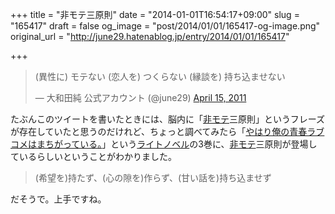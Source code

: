 +++
title = "非モテ三原則"
date = "2014-01-01T16:54:17+09:00"
slug = "165417"
draft = false
og_image = "post/2014/01/01/165417-og-image.png"
original_url = "http://june29.hatenablog.jp/entry/2014/01/01/165417"

+++

<p></p>
<blockquote class="twitter-tweet" lang="en">
<p>(異性に) モテない (恋人を) つくらない (縁談を) 持ち込ませない</p>—  大和田純 公式アカウント (@june29) <a href="https://twitter.com/june29/statuses/58879742509727744">April 15, 2011</a>
</blockquote>
<script async src="//platform.twitter.com/widgets.js" charset="utf-8"></script><p>たぶんこのツイートを書いたときには、脳内に「<a class="keyword" href="http://d.hatena.ne.jp/keyword/%C8%F3%A5%E2%A5%C6">非モテ</a>三原則」というフレーズが存在していたと思うのだけれど、ちょっと調べてみたら「<a class="keyword" href="http://d.hatena.ne.jp/keyword/%A4%E4%A4%CF%A4%EA%B2%B6%A4%CE%C0%C4%BD%D5%A5%E9%A5%D6%A5%B3%A5%E1%A4%CF%A4%DE%A4%C1%A4%AC%A4%C3%A4%C6%A4%A4%A4%EB%A1%A3">やはり俺の青春ラブコメはまちがっている。</a>」という<a class="keyword" href="http://d.hatena.ne.jp/keyword/%A5%E9%A5%A4%A5%C8%A5%CE%A5%D9%A5%EB">ライトノベル</a>の3巻に、<a class="keyword" href="http://d.hatena.ne.jp/keyword/%C8%F3%A5%E2%A5%C6">非モテ</a>三原則が登場しているらしいということがわかりました。</p>
<p></p>
<blockquote>(希望を)持たず、(心の隙を)作らず、(甘い話を)持ち込ませず</blockquote>
<p>だそうで。上手ですね。</p>
